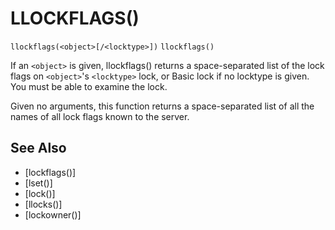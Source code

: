 # LLOCKFLAGS()
`llockflags(<object>[/<locktype>])`
`llockflags()`

  If an `<object>` is given, llockflags() returns a space-separated list of the lock flags on `<object>`'s `<locktype>` lock, or Basic lock if no locktype is given. You must be able to examine the lock.

  Given no arguments, this function returns a space-separated list of all the names of all lock flags known to the server.


## See Also
- [lockflags()]
- [lset()]
- [lock()]
- [llocks()]
- [lockowner()]

